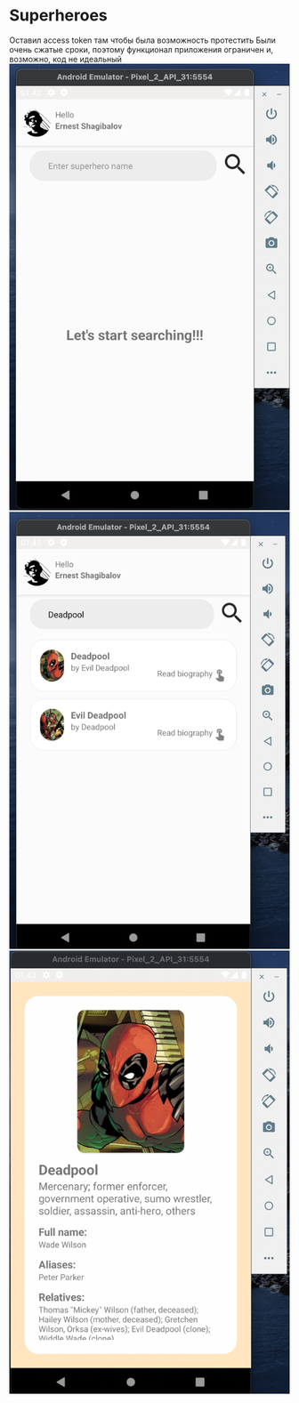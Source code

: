 # Superheroes
Оставил access token там чтобы была возможность протестить
Были очень сжатые сроки, поэтому функционал приложения ограничен и, возможно, код не идеальный
![Начало поиска](https://github.com/ESHagibalov/Superheroes/blob/master/Screenshot%202021-10-06%20at%2001.41.16.png)
![Поиск](https://github.com/ESHagibalov/Superheroes/blob/master/Screenshot%202021-10-06%20at%2001.41.37.png)
![Биография](https://github.com/ESHagibalov/Superheroes/blob/master/Screenshot%202021-10-06%20at%2001.42.21.png)

